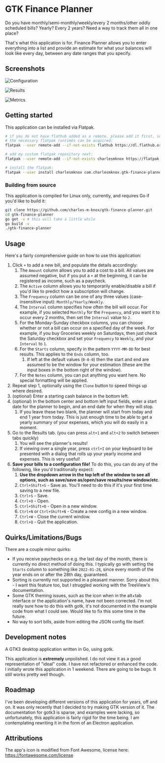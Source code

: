 # GTK Finance Planner

Do you have monthly/semi-monthly/weekly/every 2 months/other oddly scheduled bills? Yearly? Every 2 years? Need a way to track them all in one place?

That's what this application is for. Finance Planner allows you to enter everything into a list and provide an estimate for what your balances will look like every day, between any date ranges that you specify.

## Screenshots

![Configuration](docs/app-config.png)

![Results](docs/app-results.png)

![Metrics](docs/app-metrics.png)

## Getting started

This application can be installed via Flatpak.

```bash
# if you do not have flathub added as a remote, please add it first, so that
# the necessary flatpak runtimes can be acquired:
flatpak --user remote-add --if-not-exists flathub https://dl.flathub.org/repo/flathub.flatpakrepo

# add my custom flatpak repository next:
flatpak --user remote-add --if-not-exists charlesmknox https://flatpak.charlesmknox.dev/charlesmknox.flatpakrepo

# install the flatpak:
flatpak --user install charlesmknox com.charlesmknox.gtk-finance-planner
```

### Building from source

This application is compiled for Linux only, currently, and requires Go if you'd like to build it:

```bash
git clone https://github.com/charles-m-knox/gtk-finance-planner.git
cd gtk-finance-planner
go get -v # this will take a little while
go build -v
./gtk-finance-planner
```

## Usage

Here's a fairly comprehensive guide on how to use this application:

1. Click `+` to add a new bill, and populate the details accordingly:
   1. The `Amount` column allows you to add a cost to a bill. All values are assumed negative, but if you put a `+` at the beginning, it can be registered as income, such as a paycheck.
   2. The `Active` column allows you to temporarily enable/disable a bill if you'd like to predict how a subscription will change.
   3. The `Frequency` column can be one of any three values (case-insensitive input): `Monthly/Yearly/Weekly`.
   4. The `Interval` column specifies how often the bill will occur. For example, if you selected `Monthly` for the `Frequency`, and you want it to occur every 2 months, then set the `Interval` value to `2`.
   5. For the Monday-Sunday checkbox columns, you can choose whether or not a bill can occur on a specified day of the week. For example, if you buy Groceries weekly on Saturdays, then just check the Saturday checkbox and set your `Frequency` to `Weekly`, and your `Interval` to `1`.
   6. For the `Starts` column, specify in the pattern `YYYY-MM-DD` for best results. This applies to the `Ends` column, too.
      1. If left at the default values (`0-0-0`) then the start and end are assumed to be the window for your estimation (these are the input boxes in the bottom right of the window).
   7. For the `Notes` column, you can put anything you want here. No special formatting will be applied.
2. Repeat step 1, optionally using the `Clone` button to speed things up where desired.
3. (optional) Enter a starting cash balance in the bottom left.
4. (optional) In the bottom center and bottom left input fields, enter a start date for the planner to begin, and an end date for when they will stop.
   1. If you leave these two blank, the planner will start from today and end 1 year from today. This is just enough time to be able to get a yearly summary of your expenses, which you will do easily in a moment.
5. Go to the Results tab. (you can press `alt+1` and `alt+2` to switch between tabs quickly)
   1. You will see the planner's results!
   2. If viewing over a single year, press `ctrl+I` on your keyboard to be presented with a dialog that rolls up your yearly income and expenses. This is very useful!
6. **Save your bills to a configuration file!** To do this, you can do any of the following, like you'd traditionally expect:
   1. **Use the dropdown arrow in the top left of the window to see all options, such as save/save as/open/save results/new window/etc**.
   2. `Ctrl+Shift+S` - Save as. You'll need to do this if it's your first time saving to a new file.
   3. `Ctrl+S` - Save.
   4. `Ctrl+O` - Open.
   5. `Ctrl+Shift+O` - Open in a new window.
   6. `Ctrl+N` or `Ctrl+Shift+N` - Create a new config in a new window.
   7. `Ctrl+W` - Close the current window.
   8. `Ctrl+Q` - Quit the application.

## Quirks/Limitations/Bugs

There are a couple minor quirks:

* If you receive paychecks on e.g. the last day of the month, there is currently no direct method of doing this. I typically go with setting the `Starts` column to something like `2022-01-28`, since every month of the year ends on or after the 28th day, guaranteed.
* Sorting is currently not supported in a pleasant manner. Sorry about this - I want this feature too, but I struggled working with the TreeView's documentation.
* Some GTK theming issues, such as the icon when in the alt+tab interface or the application's name, have not been corrected. I'm not really sure how to do this with gotk, it's not documented in the example code from what I could see. Would like to fix this some time in the future.
* No way to sort bills, aside from editing the JSON config file itself.

## Development notes

A GTK3 desktop application written in Go, using gotk.

This application is **extremely** unpolished. I do not view it as a good representation of "ideal" code. I have not refactored or enhanced the code. I initially wrote this application in 1 weekend. There are going to be bugs. It still works pretty well though.

## Roadmap

I've been developing different versions of this application for years, off and on. It was only recently that I decided to try making GTK version of it. The documentation for gotk3 is sparse, and examples were lacking, so unfortunately, this application is fairly rigid for the time being. I am contemplating rewriting it in the form of an Electron application.

## Attributions

The app's icon is modified from Font Awesome, license here: <https://fontawesome.com/license>

